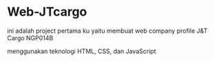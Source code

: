 # Web-JTcargo
ini adalah project pertama ku yaitu membuat web company profile J&T Cargo NGP014B 

menggunakan teknologi HTML, CSS, dan JavaScript
